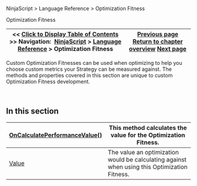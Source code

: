 ﻿


NinjaScript \> Language Reference \> Optimization Fitness






















Optimization Fitness







| \<\< [Click to Display Table of Contents](optimization_fitness.md) \>\> **Navigation:**     [NinjaScript](ninjascript.md) \> [Language Reference](language_reference_wip.md) \> Optimization Fitness | [Previous page](priorvalue.md) [Return to chapter overview](language_reference_wip.md) [Next page](oncalculateperformancevalue.md) |
| --- | --- |











Custom Optimization Fitnesses can be used when optimizing to help you choose custom metrics your Strategy can be measured against. The methods and properties covered in this section are unique to custom Optimization Fitness development.


 


## In this section




| [OnCalculatePerformanceValue()](oncalculateperformancevalue.md) | This method calculates the value for the Optimization Fitness. |
| --- | --- |
| [Value](optimization_fitness_value.md) | The value an optimization would be calculating against when using this Optimization Fitness. |









